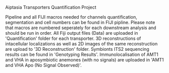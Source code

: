 Aiptasia Transporters Quantification Project

Pipeline and all FIJI macros needed for channels quantification, segmentation and cell numbers can be found in FIJI pipline. Please note that macros are numbered seperately for each downstream analysis and should be run in order.
All Fiji output files (Data) are uploaded in 'Quantification' folder for each transporter. 3D reconstructions of intacellular localizations as well as 2D images of the same reconstruction are upload to '3D Reconstruction' folder. Symbionts ITS2 sequencing results can be found in 'Genotyping Results'.
Immunolocalisation of AMT1 and VHA in aposymbiotic anemones (with no signals) are uploaded in 'AMT1 and VHA Apo (No Signal Observed)'. 
